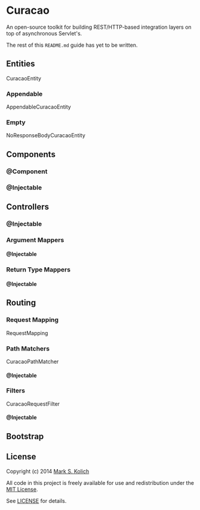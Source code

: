 # Curacao

An open-source toolkit for building REST/HTTP-based integration layers on top of asynchronous Servlet's.

The rest of this `README.md` guide has yet to be written.

## Entities

CuracaoEntity

### Appendable

AppendableCuracaoEntity

### Empty

NoResponseBodyCuracaoEntity

## Components

### @Component

### @Injectable

## Controllers

### @Injectable

### Argument Mappers

#### @Injectable

### Return Type Mappers

#### @Injectable

## Routing

### Request Mapping

RequestMapping

### Path Matchers

CuracaoPathMatcher

#### @Injectable

### Filters

CuracaoRequestFilter

#### @Injectable

## Bootstrap

## License

Copyright (c) 2014 <a href="http://mark.koli.ch">Mark S. Kolich</a>

All code in this project is freely available for use and redistribution under the <a href="http://opensource.org/comment/991">MIT License</a>.

See <a href="https://github.com/markkolich/curacao/blob/master/LICENSE">LICENSE</a> for details.
